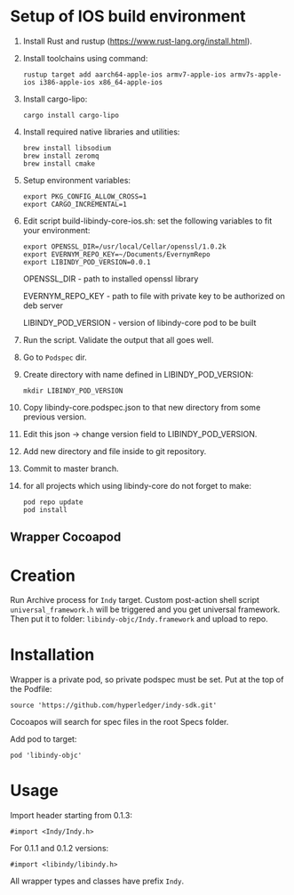 # Setup of IOS build environment

1. Install Rust and rustup (https://www.rust-lang.org/install.html).
1. Install toolchains using command:

   ```
   rustup target add aarch64-apple-ios armv7-apple-ios armv7s-apple-ios i386-apple-ios x86_64-apple-ios
   ```
1. Install cargo-lipo:
   
   ```
   cargo install cargo-lipo
   ```
1. Install required native libraries and utilities:
   
   ```
   brew install libsodium
   brew install zeromq
   brew install cmake
   ```
1. Setup environment variables:
   
   ```
   export PKG_CONFIG_ALLOW_CROSS=1
   export CARGO_INCREMENTAL=1
   ```
1. Edit script build-libindy-core-ios.sh: set the following variables to fit your environment:
   
   ```
   export OPENSSL_DIR=/usr/local/Cellar/openssl/1.0.2k
   export EVERNYM_REPO_KEY=~/Documents/EvernymRepo
   export LIBINDY_POD_VERSION=0.0.1
   ```
   OPENSSL_DIR - path to installed openssl library
   
   EVERNYM_REPO_KEY - path to file with private key to be authorized on deb server
   
   LIBINDY_POD_VERSION - version of libindy-core pod to be built
1. Run the script. Validate the output that all goes well.
1. Go to `Podspec` dir.
1. Create directory with name defined in LIBINDY_POD_VERSION:
   
   ```
   mkdir LIBINDY_POD_VERSION
   ```
1. Copy libindy-core.podspec.json to that new directory from some previous version.
1. Edit this json -> change version field to LIBINDY_POD_VERSION.
1. Add new directory and file inside to git repository.
1. Commit to master branch.
1. for all projects which using libindy-core do not forget to make:

   ```
   pod repo update
   pod install
   ```
   
   
## Wrapper Cocoapod

# Creation 
Run Archive process for `Indy` target. Custom post-action shell script `universal_framework.h` will be triggered and you get universal framework. Then put it to folder: `libindy-objc/Indy.framework` and upload to repo.

# Installation

Wrapper is a private pod, so private podspec must be set. Put at the top of the Podfile:

```
source 'https://github.com/hyperledger/indy-sdk.git'
```
Cocoapos will search for spec files in the root Specs folder.

Add pod to target:

```
pod 'libindy-objc'
```

# Usage

Import header starting from 0.1.3:

```
#import <Indy/Indy.h> 
```
For 0.1.1 and 0.1.2 versions:

```
#import <libindy/libindy.h>
```

All wrapper types and classes have prefix `Indy`.